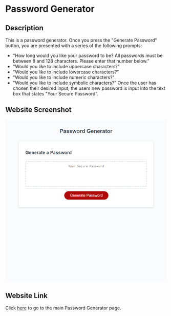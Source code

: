 # Password Generator

## Description
This is a password generator. Once you press the "Generate Password" button, you are presented with a series of the following prompts:
* "How long would you like your password to be? All passwords must be between 8 and 128 characters. Please enter that number below."
* "Would you like to include uppercase characters?"
* "Would you like to include lowercase characters?"
* "Would you like to include numeric characters?"
* "Would you like to include symbolic characters?"
Once the user has chosen their desired input, the users new password is input into the text box that states "Your Secure Password".

## Website Screenshot
![Website Screenshot](https://raw.githubusercontent.com/tniemeye19/password-generator/main/Develop/assets/images/passgen-screenshot.png)

## Website Link
Click [here](https://tniemeye19.github.io/password-generator) to go to the main Password Generator page.
